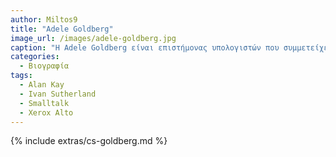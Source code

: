 ```yaml
---
author: Miltos9
title: "Adele Goldberg"
image_url: /images/adele-goldberg.jpg
caption: "H Adele Goldberg είναι επιστήμονας υπολογιστών που συμμετείχε στην ανάπτυξη της γλώσσας προγραμματισμού Smalltalk-80 και σε διάφορες έννοιες που σχετίζονται με τον αντικειμενοστρεφή προγραμματισμό"
categories:
  - Βιογραφία 
tags:
  - Alan Kay
  - Ivan Sutherland
  - Smalltalk
  - Xerox Alto
---
```


{% include extras/cs-goldberg.md %}

